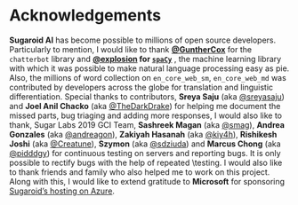 
# Acknowledgements 

**Sugaroid AI** has become possible to millions of open 
source developers. Particularly to mention, I would like
to thank **[@GuntherCox](https://github.com/gunthercox)** 
for the `chatterbot` library and 
**[@explosion](https://explosion.ai) 
for [`spaCy`](https://github.com/explosion/spaCy)** , 
the machine learning library with which it was possible to 
make natural language processing easy as pie. 
Also, the millions of word collection on `en_core_web_sm`, 
`en_core_web_md` was contributed by developers across the globe
for translation and linguistic differentiation.
Special thanks to contributors, **Sreya Saju** 
(aka [@sreyasaju](https://github.com/sreyasaju)) and **Joel Anil Chacko** (aka [@TheDarkDrake](https://gitlab.com/TheDarkDrake))
for helping me document the missed parts, bug triaging and adding more responses,
I would also like to thank, Sugar Labs 2019 GCI Team, 
**Sashreek Magan** (aka [@smag](https://github.com/smag)), 
**Andrea Gonzales** (aka [@andreagon](https://github.com/AndreaGon)), 
**Zakiyah Hasanah** (aka [@kiy4h](https://github.com/Kiy4h)), 
**Rishikesh Joshi** (aka [@Creatune](https://github.com/Creatune)), 
**Szymon** (aka [@sdziuda](https://github.com/sdziuda)) and 
**Marcus Chong** (aka [@pidddgy](https://github.com/pidddgy)) 
for continuous testing on servers and reporting bugs. 
It is only possible to rectify bugs with the help of repeated \testing. I would also like to thank friends and 
family who also helped me to work on this project. 
Along with this, I would like to extend gratitude to 
**Microsoft** for sponsoring [Sugaroid’s hosting on Azure](https://sugaroid.srevinsaju.me).

